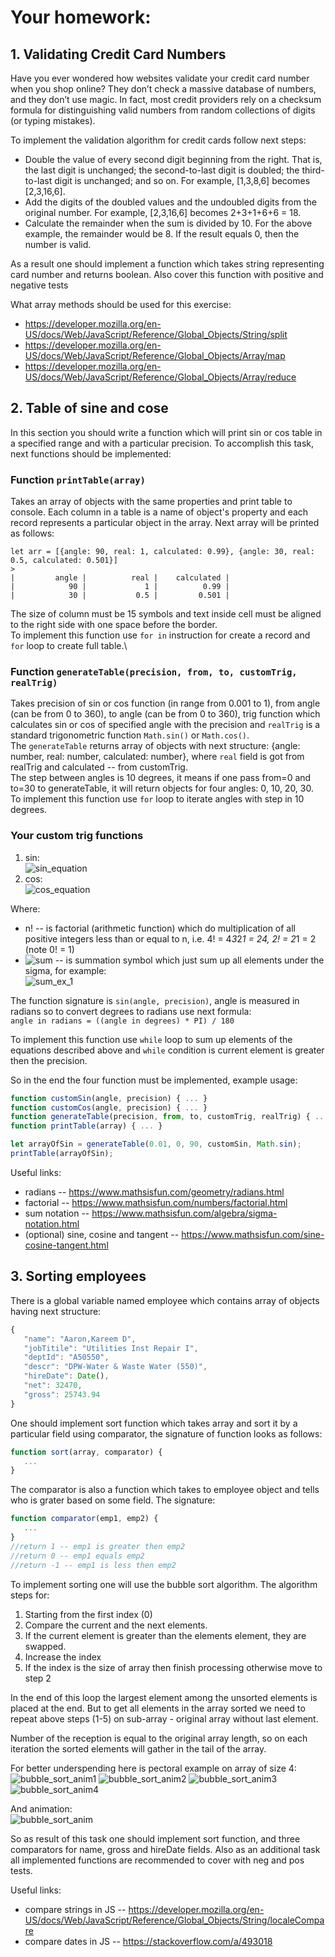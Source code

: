 # Your homework:

## 1. Validating Credit Card Numbers
Have you ever wondered how websites validate your credit card
number when you shop online? They don’t check a massive database
of numbers, and they don’t use magic. In fact, most credit providers
rely on a checksum formula for distinguishing valid numbers from
random collections of digits (or typing mistakes).

To implement the validation algorithm for
credit cards follow next steps:

- Double the value of every second digit beginning from the right.
That is, the last digit is unchanged; the second-to-last digit is doubled; the third-to-last digit is unchanged; and so on. For example,
[1,3,8,6] becomes [2,3,16,6].
- Add the digits of the doubled values and the undoubled digits from the original number. For example, [2,3,16,6] becomes
2+3+1+6+6 = 18.
- Calculate the remainder when the sum is divided by 10. For the
above example, the remainder would be 8.
If the result equals 0, then the number is valid.

As a result one should implement a function which takes string representing card number and returns boolean.
Also cover this function with positive and negative tests

What array methods should be used for this exercise:
- https://developer.mozilla.org/en-US/docs/Web/JavaScript/Reference/Global_Objects/String/split
- https://developer.mozilla.org/en-US/docs/Web/JavaScript/Reference/Global_Objects/Array/map
- https://developer.mozilla.org/en-US/docs/Web/JavaScript/Reference/Global_Objects/Array/reduce

## 2. Table of sine and cose
In this section you should write a function which will print sin or cos table in a specified range and with a particular precision.
To accomplish this task, next functions should be implemented:
### Function `printTable(array)` 
Takes an array of objects with the same properties and print table to console.
Each column in a table is a name of object's property and each record represents a particular object in the array.
Next array will be printed as follows:
```
let arr = [{angle: 90, real: 1, calculated: 0.99}, {angle: 30, real: 0.5, calculated: 0.501}]
>
|         angle |          real |    calculated |
|            90 |             1 |          0.99 |
|            30 |           0.5 |         0.501 |
```

The size of column must be 15 symbols and text inside cell must be aligned to the right side with one space before the border.\
To implement this function use `for in` instruction for create a record and `for` loop to create full table.\
### Function `generateTable(precision, from, to, customTrig, realTrig)` 
Takes precision of sin or cos function (in range from 0.001 to 1), from angle (can be from 0 to 360), to angle (can be from 0 to 360), trig function which calculates sin or cos of specified angle with the precision and `realTrig` is a standard trigonometric function `Math.sin()` or `Math.cos()`.\
 The `generateTable` returns array of objects with next structure: {angle: number, real: number, calculated: number}, where `real` field is got from realTrig and calculated -- from customTrig.\
 The step between angles is 10 degrees, it means if one pass from=0 and to=30 to generateTable, it will return objects for four angles: 0, 10, 20, 30.\
 To implement this function use `for` loop to iterate angles with step in 10 degrees.

### Your custom trig functions
1) sin:\
 ![sin_equation](img/maclaurin_sin.png)
2) cos:\
 ![cos_equation](img/maclaurin_cos.png)

 Where:
  - n! -- is factorial (arithmetic function) which do multiplication of all positive integers less than or equal to n, i.e. 4! = 4*3*2*1 = 24, 2! = 2*1 = 2 (note 0! = 1)
  - ![sum](img/sum_symbol.gif) -- is summation symbol which just sum up all elements under the sigma, for example:\
   ![sum_ex_1](img/example_sum.gif)
   
 The function signature is `sin(angle, precision)`, angle is measured in radians so to convert degrees to radians use next formula:\
 `angle in radians = ((angle in degrees) * PI) / 180`

 To implement this function use `while` loop to sum up elements of the equations described above and `while` condition is current element is greater then the precision.

So in the end the four function must be implemented, example usage:

```javascript
function customSin(angle, precision) { ... }
function customCos(angle, precision) { ... }
function generateTable(precision, from, to, customTrig, realTrig) { ... }
function printTable(array) { ... }

let arrayOfSin = generateTable(0.01, 0, 90, customSin, Math.sin);
printTable(arrayOfSin);
```

  Useful links:
  
- radians -- https://www.mathsisfun.com/geometry/radians.html
- factorial -- https://www.mathsisfun.com/numbers/factorial.html
- sum notation -- https://www.mathsisfun.com/algebra/sigma-notation.html
- (optional) sine, cosine and tangent -- https://www.mathsisfun.com/sine-cosine-tangent.html

## 3. Sorting employees
There is a global variable named employee which contains array of objects having next structure:

```javascript
{
   "name": "Aaron,Kareem D",
   "jobTitile": "Utilities Inst Repair I",
   "deptId": "A50550",
   "descr": "DPW-Water & Waste Water (550)",
   "hireDate": Date(),
   "net": 32470,
   "gross": 25743.94
}
```

One should implement sort function which takes array and sort it by a particular field using comparator, the signature of function looks as follows:
```javascript
function sort(array, comparator) {
   ...
}
```
The comparator is also a function which takes to employee object and tells who is grater based on some field. The signature:

```javascript
function comparator(emp1, emp2) {
   ...
}
//return 1 -- emp1 is greater then emp2
//return 0 -- emp1 equals emp2
//return -1 -- emp1 is less then emp2
```

To implement sorting one will use the bubble sort algorithm.
The algorithm steps for:

1. Starting from the first index (0)
2. Compare the current and the next elements.
3. If the current element is greater than the elements element, they are swapped.
4. Increase the index
5. If the index is the size of array then finish processing otherwise move to step 2

In the end of this loop the largest element among the unsorted elements is placed at the end.
But to get all elements in the array sorted we need to repeat above steps (1-5) on sub-array - original array without last element.

Number of the reception is equal to the original array length, so on each iteration the sorted elements will gather in the tail of the array.

For better underspending here is pectoral example on array of size 4:\
![bubble_sort_anim1](img/Bubble-sort-0_1.png)
![bubble_sort_anim2](img/Bubble-sort-1_1.png)
![bubble_sort_anim3](img/Bubble-sort-2_1.png)
![bubble_sort_anim4](img/Bubble-sort-3_1.png)

And animation:\
![bubble_sort_anim](img/BubbleSort.gif)

So as result of this task one should implement sort function, and three comparators for name, gross and hireDate fields.
Also as an additional task all implemented functions are recommended to cover with neg and pos tests.

Useful links:
- compare strings in JS -- https://developer.mozilla.org/en-US/docs/Web/JavaScript/Reference/Global_Objects/String/localeCompare
- compare dates in JS -- https://stackoverflow.com/a/493018

